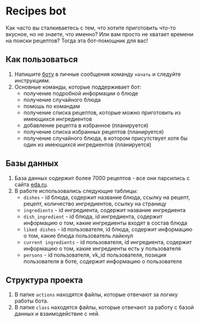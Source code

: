 # Recipes bot

Как часто вы сталкиваетесь с тем, что хотите приготовить что-то вкусное, но не знаете, что именно? Или вам просто не
хватает времени на поиски рецептов? Тогда эта бот-помощник для вас!

## Как пользоваться

1. Напишите [боту](https://vk.com/r_for_u) в личные сообщения команду `начать` и следуйте инструкциям.
2. Основные команды, которые поддерживает бот:
    * получение подробной информации о блюде
    * получение случайного блюда
    * помошь по командам
    * получение списка рецептов, которые можно приготовить из имеющихся ингредиентов
    * добавление рецепта в избранное (планируется)
    * получение списка избранных рецептов (планируется)
    * получение случайного блюда, в котором присутствует хотя бы один из имеющихся ингредиентов (планируется)

## Базы данных

1. База данных содержит более 7000 рецептов - все они парсились с сайта [eda.ru](https://eda.ru/).
2. В работе использовались следующие таблицы:
    * `dishes` - id блюда, содержит название блюда, ссылку на рецепт, рецепт, количество ингредиентов, ссылку на
      страницу
    * `ingredients` - id ингредиента, содержит название ингредиента
    * `dish_ingredient` - id блюда, id ингредиента, содержит информацию о том, какие ингредиенты входят в состав блюда
    * `liked dishes` - id пользователя, id блюда, содержит информацию о том, какие блюда пользователь лайкнул
    * `current ingredients` - id пользователя, id ингредиента, содержит информацию о том, какие ингредиенты есть у
      пользователя
    * `persons` - id пользователя, vk_id пользователя, позиция пользователя в боте, содержит информацию о пользователе

## Структура проекта

1. В папке `actions` находятся файлы, которые отвечают за логику работы бота.
2. В папке `class` находятся файлы, которые отвечают за работу с базой данных и взаимодействие с ней.




